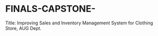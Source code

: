 # FINALS-CAPSTONE-
Title: Improving Sales and Inventory Management System for Clothing Store, AUG Dept.
